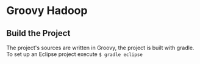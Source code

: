 # Groovy Hadoop 

## Build the Project

The project's sources are written in Groovy, the project is built with gradle. To set up an Eclipse project execute
`$ gradle eclipse` 